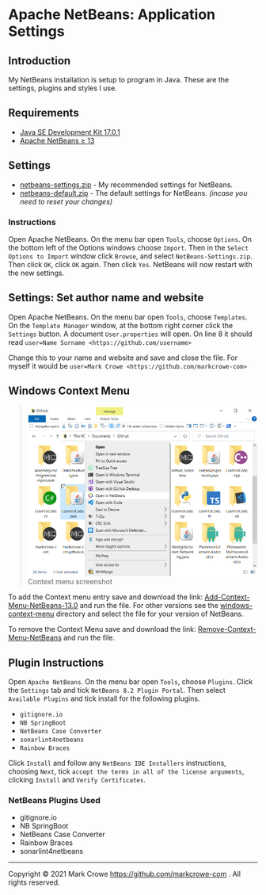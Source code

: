 # Apache NetBeans: Application Settings

## Introduction

My NetBeans installation is setup to program in Java.  These are the settings, plugins and styles I use.

## Requirements

- [Java SE Development Kit 17.0.1](https://www.oracle.com/java/technologies/downloads/)
- [Apache NetBeans &GreaterEqual; 13](https://netbeans.apache.org/)

## Settings

- [netbeans-settings.zip](./releases/netbeans-settings.zip?raw=true) - My recommended settings for NetBeans.
- [netbeans-default.zip](./releases/netbeans-default.zip?raw=true) - The default settings for NetBeans. *(incase you need to reset your changes)*

### Instructions

Open Apache NetBeans.  On the menu bar open `Tools`, choose `Options`.  On the bottom left of the Options windows choose `Import`.  Then in the `Select Options to Import` window click `Browse`, and select `NetBeans-Settings.zip`.  Then click `OK`, click `OK` again.  Then click `Yes`.  NetBeans will now restart with the new settings.

## Settings: Set author name and website

Open Apache NetBeans.  On the menu bar open `Tools`, choose `Templates`.  On the `Template Manager` window, at the bottom right corner click the `Settings` button.  A document `User.properties` will open.  On line 8 it should read
`user=Name Surname <https://github.com/username>`

Change this to your name and website and save and close the file.  For myself it would be
`user=Mark Crowe <https://github.com/markcrowe-com>`

## Windows Context Menu

> ![Sample](./docs/windows-context-menu-screenshot.png)
> Context menu screenshot

To add the Context menu entry save and download the link: [Add-Context-Menu-NetBeans-13.0](./windows-context-menu/open-in-netbeans-version-13.0-add.reg?raw=true) and run the file. For other versions see the [windows-context-menu](./windows-context-menu/) directory and select the file for your version of NetBeans.

To remove the Context Menu save and download the link: [Remove-Context-Menu-NetBeans](./windows-context-menu/open-in-netbeans-remove.reg?raw=true) and run the file.

## Plugin Instructions

Open `Apache NetBeans`.  On the menu bar open `Tools`, choose `Plugins`.  Click the `Settings` tab and tick `NetBeans 8.2 Plugin Portal`.  Then select `Available Plugins` and tick install for the following plugins.

- `gitignore.io`
- `NB SpringBoot`
- `NetBeans Case Converter`
- `sonarlint4netbeans`
- `Rainbow Braces`

Click `Install` and follow any `NetBeans IDE Installers` instructions, choosing `Next`, tick `accept the terms in all of the license arguments`, clicking `Install` and `Verify Certificates`.

### NetBeans Plugins Used

* gitignore.&#8203;io
* NB SpringBoot
* NetBeans Case Converter
* Rainbow Braces
* sonarlint4netbeans

---

Copyright &copy; 2021 Mark Crowe <https://github.com/markcrowe-com> . All rights reserved.
